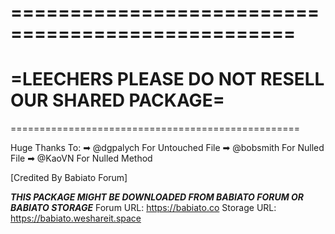 ==================================================
==================================================
=LEECHERS PLEASE DO NOT RESELL OUR SHARED PACKAGE=
==================================================
==================================================

Huge Thanks To:
➡ @dgpalych For Untouched File
➡ @bobsmith For Nulled File
➡ @KaoVN For Nulled Method

[Credited By Babiato Forum]

***THIS PACKAGE MIGHT BE DOWNLOADED FROM BABIATO FORUM OR BABIATO STORAGE***
Forum URL: https://babiato.co
Storage URL: https://babiato.weshareit.space